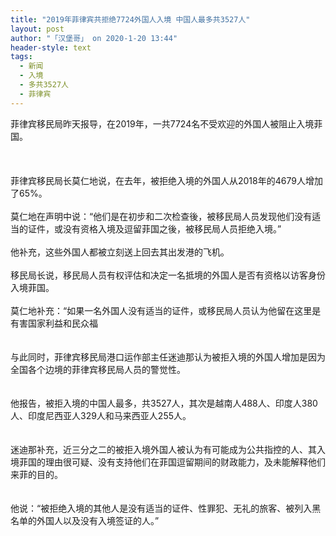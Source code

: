 ```yaml
---
title: "2019年菲律宾共拒绝7724外国人入境 中国人最多共3527人"
layout: post
author: "「汉堡哥」 on 2020-1-20 13:44"
header-style: text
tags:
  - 新闻
  - 入境
  - 多共3527人
  - 菲律宾
---
```


<head></head>
<body>
  菲律宾移民局昨天报导，在2019年，一共7724名不受欢迎的外国人被阻止入境菲国。
 <br> 
 <br> 
 <br> 
 <br> 菲律宾移民局长莫仁地说，在去年，被拒绝入境的外国人从2018年的4679人增加了65%。
 <br> 
 <br> 莫仁地在声明中说：“他们是在初步和二次检查後，被移民局人员发现他们没有适当的证件，或没有资格入境及逗留菲国之後，被移民局人员拒绝入境。”
 <br> 
 <br> 他补充，这些外国人都被立刻送上回去其出发港的飞机。
 <br> 
 <br> 移民局长说，移民局人员有权评估和决定一名抵境的外国人是否有资格以访客身份入境菲国。
 <br> 
 <br> 莫仁地补充：“如果一名外国人没有适当的证件，或移民局人员认为他留在这里是有害国家利益和民众福
 <br> 
 <br> 
 <br> 与此同时，菲律宾移民局港口运作部主任迷迪那认为被拒入境的外国人增加是因为全国各个边境的菲律宾移民局人员的警觉性。
 <br> 
 <br> 
 <br> 他报告，被拒入境的中国人最多，共3527人，其次是越南人488人、印度人380人、印度尼西亚人329人和马来西亚人255人。
 <br> 
 <br> 
 <br> 迷迪那补充，近三分之二的被拒入境外国人被认为有可能成为公共指控的人、其入境菲国的理由很可疑、没有支持他们在菲国逗留期间的财政能力，及未能解释他们来菲的目的。
 <br> 
 <br> 
 <br> 他说：“被拒绝入境的其他人是没有适当的证件、性罪犯、无礼的旅客、被列入黑名单的外国人以及没有入境签证的人。”
 <br> 
 <br>
</body>


